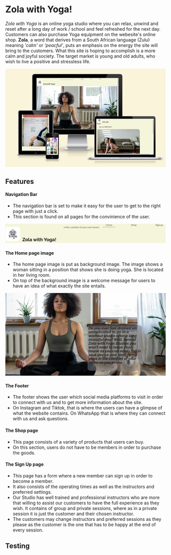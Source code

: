 # Zola with Yoga!

*Zola with Yoga* is an online yoga studio where you can relax, unwind and reset after a long day of work / school and feel refreshed for the next day. Customers can also purchase Yoga equipment on the webesite's online shop. **Zola**, a word that derives from a South African language (Zulu) meaning *'calm'* or *'peacful'*, puts an emphasis on the energy the site will bring to the customers. What this site is hoping to accomplish is a more calm and joyful society. The target market is young and old adults, who wish to live a positive and stressless life.

<img src="README.md_docs/image-1.png">

## Features

#### Navigation Bar
- The navigation bar is set to make it easy for the user to get to the right page with just a click. 
- This section is found on all pages for the convinience of the user.

<img src="README.md_docs/image-2.png">

#### The Home page image
- The home page image is put as background image. The image shows a woman sitting in a position that shows she is doing yoga. She is located in her living room.
- On top of the background image is  a welcome message for users to have an idea of what exactly the site entails.

<img src="README.md_docs/image-3.png">

#### The Footer
- The footer shows the user which social media platforms to visit in order to connect with us and to get more information about the site.
- On Instagram and Tiktok, that is where the users can have a glimpse of what the website contains. On WhatsApp that is where they can connect with us and ask questions.

#### The Shop page
- This page consists of a variety of products that users can buy.
- On this section, users do not have to be members in order to purchase the goods.

#### The Sign Up page
- This page has a form where a new member can sign up in order to become a member.
- It also consists of the operating times as well as the instructors and preferred settings.
- Our Studio has well trained and professional instructors who are more that willing to assist our customers to have the full experience as they wish. It contains of group and private sessions, where as in a private session it is just the customer and their chosen instructor.
- The customers may change instructors and preferred sessions as they please as the customer is the one that has to be happy at the end of every session.

## Testing


